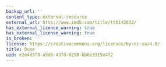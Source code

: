 ```yaml
---
backup_url: ''
content_type: external-resource
external_url: http://www.imdb.com/title/tt0142032/
has_external_licence_warning: true
has_external_license_warning: true
is_broken: ''
license: https://creativecommons.org/licenses/by-nc-sa/4.0/
title: Dune
uid: e2e4d3f8-a5d6-437d-8258-bb6e3315e4f2
---
```

